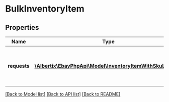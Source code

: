 # BulkInventoryItem

## Properties
Name | Type | Description | Notes
------------ | ------------- | ------------- | -------------
**requests** | [**\Albertix\EbayPhpApi\Model\InventoryItemWithSkuLocale[]**](InventoryItemWithSkuLocale.md) | The details of each inventory item that is being created or updated is passed in under this container. Up to 25 inventory item records can be created and/or updated with one &lt;strong&gt;bulkCreateOrReplaceInventoryItem&lt;/strong&gt; call. | [optional] 

[[Back to Model list]](../README.md#documentation-for-models) [[Back to API list]](../README.md#documentation-for-api-endpoints) [[Back to README]](../README.md)


